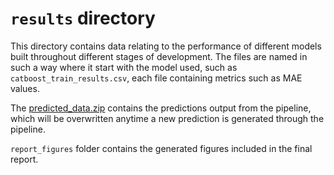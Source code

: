 # `results` directory

This directory contains data relating to the performance of different models built throughout different stages of development.
The files are named in such a way where it start with the model used, such as `catboost_train_results.csv`, each file containing metrics such as MAE values.

The [predicted_data.zip]('predicted_data.zip') contains the predictions output from the pipeline, which will be overwritten anytime a new prediction is generated through the pipeline.

`report_figures` folder contains the generated figures included in the final report.

